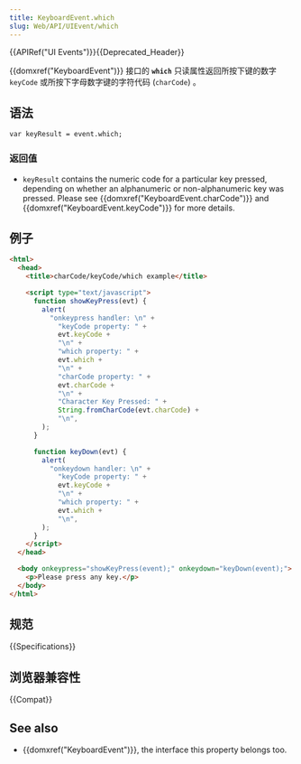 ```yaml
---
title: KeyboardEvent.which
slug: Web/API/UIEvent/which
---
```


{{APIRef("UI Events")}}{{Deprecated_Header}}

{{domxref("KeyboardEvent")}} 接口的 **`which`** 只读属性返回所按下键的数字 `keyCode` 或所按下字母数字键的字符代码 (`charCode`) 。

## 语法

```
var keyResult = event.which;
```

### 返回值

- `keyResult` contains the numeric code for a particular key pressed, depending on whether an alphanumeric or non-alphanumeric key was pressed. Please see {{domxref("KeyboardEvent.charCode")}} and {{domxref("KeyboardEvent.keyCode")}} for more details.

## 例子

```html
<html>
  <head>
    <title>charCode/keyCode/which example</title>

    <script type="text/javascript">
      function showKeyPress(evt) {
        alert(
          "onkeypress handler: \n" +
            "keyCode property: " +
            evt.keyCode +
            "\n" +
            "which property: " +
            evt.which +
            "\n" +
            "charCode property: " +
            evt.charCode +
            "\n" +
            "Character Key Pressed: " +
            String.fromCharCode(evt.charCode) +
            "\n",
        );
      }

      function keyDown(evt) {
        alert(
          "onkeydown handler: \n" +
            "keyCode property: " +
            evt.keyCode +
            "\n" +
            "which property: " +
            evt.which +
            "\n",
        );
      }
    </script>
  </head>

  <body onkeypress="showKeyPress(event);" onkeydown="keyDown(event);">
    <p>Please press any key.</p>
  </body>
</html>
```

## 规范

{{Specifications}}

## 浏览器兼容性

{{Compat}}

## See also

- {{domxref("KeyboardEvent")}}, the interface this property belongs too.
